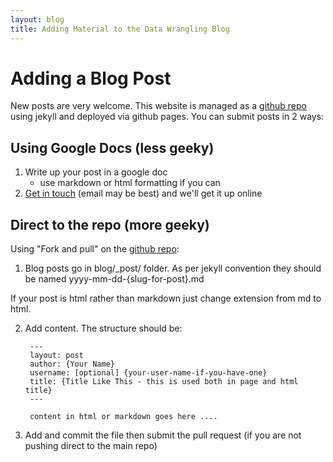 ```yaml
---
layout: blog
title: Adding Material to the Data Wrangling Blog
---
```


# Adding a Blog Post

New posts are very welcome. This website is managed as a [github repo][repo] using jekyll and deployed via github pages. You can submit posts in 2 ways:

## Using Google Docs (less geeky)

1. Write up your post in a google doc
   * use markdown or html formatting if you can
2. [Get in touch][contact] (email may be best) and we'll get it up online

## Direct to the repo (more geeky)

Using "Fork and pull" on the [github repo][repo]:

[repo]: https://github.com/okfn/okfn.github.com
[contact]: /contact/

1. Blog posts go in blog/_post/ folder. As per jekyll convention they should be named yyyy-mm-dd-{slug-for-post}.md

If your post is html rather than markdown just change extension from md to html.

2. Add content. The structure should be:

        ---
        layout: post
        author: {Your Name}
        username: [optional] {your-user-name-if-you-have-one}
        title: {Title Like This - this is used both in page and html title}
        ---

        content in html or markdown goes here ....

3. Add and commit the file then submit the pull request (if you are not pushing direct to the main repo)

